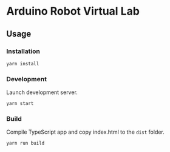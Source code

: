 # Arduino Robot Virtual Lab


## Usage

### Installation

    yarn install

### Development

Launch development server.

    yarn start
    
### Build

Compile TypeScript app and copy index.html to the `dist` folder.

    yarn run build
